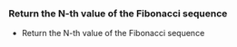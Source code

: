 ### Return the N-th value of the Fibonacci sequence

- Return the N-th value of the Fibonacci sequence
